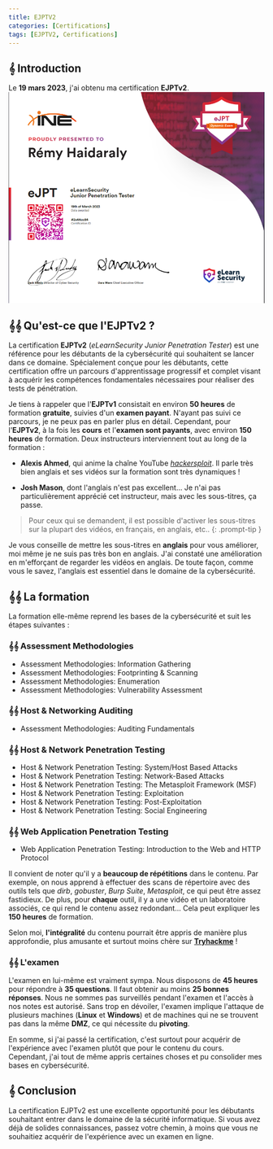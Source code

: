 ```yaml
---
title: EJPTV2
categories: [Certifications]
tags: [EJPTV2, Certifications]
---
```


## 𝄞 Introduction

Le **19 mars 2023**, j'ai obtenu ma certification **EJPTv2**.
![EJPTV2](/assets/images/Certifications/EJPTV2/V2.png)


## 𝄞𝄞 Qu'est-ce que l'EJPTv2 ?
La certification **EJPTv2** (*eLearnSecurity Junior Penetration Tester*) est une référence pour les débutants de la cybersécurité qui souhaitent se lancer dans ce domaine. Spécialement conçue pour les débutants, cette certification offre un parcours d'apprentissage progressif et complet visant à acquérir les compétences fondamentales nécessaires pour réaliser des tests de pénétration.

Je tiens à rappeler que l'**EJPTv1** consistait en environ **50 heures** de formation **gratuite**, suivies d'un **examen payant**. N'ayant pas suivi ce parcours, je ne peux pas en parler plus en détail. Cependant, pour l'**EJPTv2**, à la fois les **cours** et l'**examen sont payants**, avec environ **150 heures** de formation. Deux instructeurs interviennent tout au long de la formation :

- **Alexis Ahmed**, qui anime la chaîne YouTube *[hackersploit](https://www.youtube.com/@HackerSploit)*. Il parle très bien anglais et ses vidéos sur la formation sont très dynamiques !

- **Josh Mason**, dont l'anglais n'est pas excellent... Je n'ai pas particulièrement apprécié cet instructeur, mais avec les sous-titres, ça passe.

> Pour ceux qui se demandent, il est possible d'activer les sous-titres sur la plupart des vidéos, en français, en anglais, etc..
{: .prompt-tip }

Je vous conseille de mettre les sous-titres en **anglais** pour vous améliorer, moi même je ne suis pas très bon en anglais. J'ai constaté une amélioration en m'efforçant de regarder les vidéos en anglais. De toute façon, comme vous le savez, l'anglais est essentiel dans le domaine de la cybersécurité.

## 𝄞𝄞 La formation 
La formation elle-même reprend les bases de la cybersécurité et suit les étapes suivantes :

### 𝄞𝄞 Assessment Methodologies
- Assessment Methodologies: Information Gathering
- Assessment Methodologies: Footprinting & Scanning
- Assessment Methodologies: Enumeration
- Assessment Methodologies: Vulnerability Assessment

### 𝄞𝄞 Host & Networking Auditing
- Assessment Methodologies: Auditing Fundamentals

### 𝄞𝄞 Host & Network Penetration Testing
- Host & Network Penetration Testing: System/Host Based Attacks
- Host & Network Penetration Testing: Network-Based Attacks
- Host & Network Penetration Testing: The Metasploit Framework (MSF)
- Host & Network Penetration Testing: Exploitation
- Host & Network Penetration Testing: Post-Exploitation
- Host & Network Penetration Testing: Social Engineering

### 𝄞𝄞 Web Application Penetration Testing
- Web Application Penetration Testing: Introduction to the Web and HTTP Protocol

Il convient de noter qu'il y a **beaucoup de répétitions** dans le contenu. Par exemple, on nous apprend à effectuer des scans de répertoire avec des outils tels que *dirb*, *gobuster*, *Burp Suite*, *Metasploit*, ce qui peut être assez fastidieux. De plus, pour **chaque** outil, il y a une vidéo et un laboratoire associés, ce qui rend le contenu assez redondant... Cela peut expliquer les **150 heures** de formation.

Selon moi, **l'intégralité** du contenu pourrait être appris de manière plus approfondie, plus amusante et surtout moins chère sur **[Tryhackme](https://tryhackme.com/)** !

### 𝄞𝄞 L'examen

L'examen en lui-même est vraiment sympa. Nous disposons de **45 heures** pour répondre à **35 questions**. Il faut obtenir au moins **25 bonnes réponses**. Nous ne sommes pas surveillés pendant l'examen et l'accès à nos notes est autorisé. Sans trop en dévoiler, l'examen implique l'attaque de plusieurs machines (**Linux** et **Windows**) et de machines qui ne se trouvent pas dans la même **DMZ**, ce qui nécessite du **pivoting**.

En somme, si j'ai passé la certification, c'est surtout pour acquérir de l'expérience avec l'examen plutôt que pour le contenu du cours. Cependant, j'ai tout de même appris certaines choses et pu consolider mes bases en cybersécurité.

## 𝄞 Conclusion
La certification EJPTv2 est une excellente opportunité pour les débutants souhaitant entrer dans le domaine de la sécurité informatique. Si vous avez déjà de solides connaissances, passez votre chemin, à moins que vous ne souhaitiez acquérir de l'expérience avec un examen en ligne.


